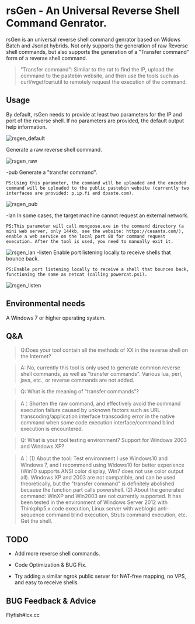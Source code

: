 
 rsGen - An Universal Reverse Shell Command Genrator.
 =

  rsGen is an universal reverse shell command genrator based on Widows Batch and  Jscript hybrids. Not only supports the generation of raw Reverse shell commands, but also supports the generation of a "Transfer command" form of a reverse shell command.
  
>"Transfer command": Similar to the rat to find the IP, upload the command to the pastebin website, and then use the tools such as curl/wget/certutil to remotely request the execution of the command.

## Usage
By default, rsGen needs to provide at least two parameters for the IP and port of the reverse shell. If no parameters are provided, the default output help information.

![rsgen_default](https://raw.githubusercontent.com/FlyfishSec/rsGen/master/Usage/rsgen_default.png "rsgen_default")  

Generate a raw reverse shell command.

![rsgen_raw](https://raw.githubusercontent.com/FlyfishSec/rsGen/master/Usage/rsgen_raw.png "rsgen_raw.png")  

-pub Generate a "transfer command".

    PS:Using this parameter, the command will be uploaded and the encoded command will be uploaded to the public pastebin website (currently two interfaces are provided: p.ip.fi and dpaste.com).

![rsgen_pub](https://raw.githubusercontent.com/FlyfishSec/rsGen/master/Usage/rsgen_pub.png "rsgen_pub.png")
    
-lan In some cases, the target machine cannot request an external network.

    PS:This parameter will call mongoose.exe in the command directory (a mini web server, only 144kb, see the website: https://cesanta.com/), enable a web service on the local port 80 for command request execution. After the tool is used, you need to manually exit it.

![rsgen_lan](https://raw.githubusercontent.com/FlyfishSec/rsGen/master/Usage/rsgen_lan.png "rsgen_lan.png")
  -listen Enable port listening locally to receive shells that bounce back.

    PS:Enable port listening locally to receive a shell that bounces back, functioning the same as netcat (calling powercat.ps1).
![rsgen_listen](https://raw.githubusercontent.com/FlyfishSec/rsGen/master/Usage/rsgen_listen.png "rsgen_listen.png")

## Environmental needs

   A Windows 7 or higher operating system.

## Q&A
>Q:Does your tool contain all the methods of XX in the reverse shell on the Internet?

>A: No, currently this tool is only used to generate common reverse shell commands, as well as "transfer commands". Various lua, perl, java, etc., or reverse commands are not added.

>Q: What is the meaning of "transfer commands"?

>A：Shorten the raw command, and effectively avoid the command execution failure caused by unknown factors such as URL transcoding/application interface transcoding error in the native command when some code execution interface/command blind execution is encountered.

>Q: What is your tool testing environment? Support for Windows 2003 and Windows XP?

>A：(1) About the tool: Test environment I use Windows10 and Windows 7, and I recommend using Widows10 for better experience (Win10 supports ANSI color display, Win7 does not use color output all). Windows XP and 2003 are not compatible, and can be used theoretically, but the "transfer command" is definitely abolished because the function part calls powershell.
(2) About the generated command: WinXP and Win2003 are not currently supported. It has been tested in the environment of Windows Server 2012 with Thinkphp5.x code execution, Linux server with weblogic anti-sequence command blind execution, Struts command execution, etc. Get the shell.

## TODO
   
   * Add more reverse shell commands.

   * Code Optimization & BUG Fix.

   * Try adding a similar ngrok public server for NAT-free mapping, no VPS, and easy to receive shells.

## BUG Feedback & Advice
Flyfish#lcx.cc
